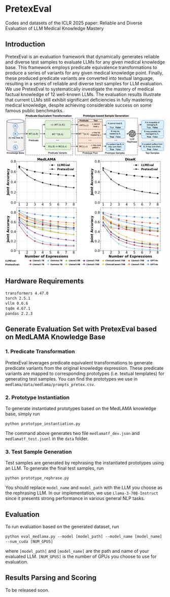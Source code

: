# PretexEval
Codes and datasets of the ICLR 2025 paper: Reliable and Diverse Evaluation of LLM Medical Knowledge Mastery 
## Introduction
PretexEval is an evaluation framework that dynamically generates reliable and diverse test samples to evaluate LLMs for any given medical knowledge base. This framework employs predicate equivalence transformations to produce a series of variants for any given medical knowledge point. Finally, these produced predicate variants are converted into textual language, resulting in a series of reliable and diverse test samples for LLM evaluation. We use PretexEval to systematically investigate the mastery of medical factual knowledge of 12 well-known LLMs. The evaluation results illustrate that current LLMs still exhibit significant deficiencies in fully mastering medical knowledge, despite achieving considerable success on some famous public benchmarks. 
![The proposed Predicate-to-text Evaluation Framework (PretexEval)](figure/framework.png)
![Part of the evaluation results derived from PretexEval](figure/results.png)
## Hardware Requirements
```
transformers 4.47.0
torch 2.5.1
vllm 0.6.6
tqdm 4.67.1
pandas 2.2.3
```
## Generate Evaluation Set with PretexEval based on MedLAMA Knowledge Base
### 1. Predicate Transformation
PretexEval leverages predicate equivalent transformations to generate predicate variants from the original knowledge expression. These predicate variants are mapped to corresponding prototypes (i.e. textual templates) for generating test samples. You can find the prototypes we use in `medlama/data/medlama/prompts_pretex.csv`.
### 2. Prototype Instantiation
To generate instantiated prototypes based on the MedLAMA knowledge base, simply run
```
python prototype_instantiation.py
```
The command above generates two file `medlamatf_dev.json` and `medlamatf_test.jsonl` in the `data` folder.
### 3. Test Sample Generation
Test samples are generated by rephrasing the instantiated prototypes using an LLM. To generate the final test samples, run
```
python prototype_rephrase.py
```
You should replace `model_name` and `model_path` with the LLM you choose as the rephrasing LLM. In our implementation, we use `Llama-3-70B-Instruct` since it presents strong performance in various general NLP tasks.
## Evaluation
To run evaluation based on the generated dataset, run
```
python eval_medlama.py --model [model_path] --model_name [model_name] --num_cuda [NUM_GPUS]
```
where `[model_path]` and `[model_name]` are the path and name of your evaluated LLM. `[NUM_GPUS]` is the number of GPUs you choose to use for evaluation.
## Results Parsing and Scoring
To be released soon.